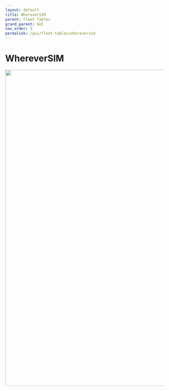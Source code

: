 ```yaml
---
layout: default
title: WhereverSIM
parent: Fleet Tables
grand_parent: GUI
nav_order: 3
permalink: /gui/fleet-tables/whereversim
---
```




# WhereverSIM


<image src="/docs/images/screenshots/whereversim.png" width="1000"  class="img-border" />